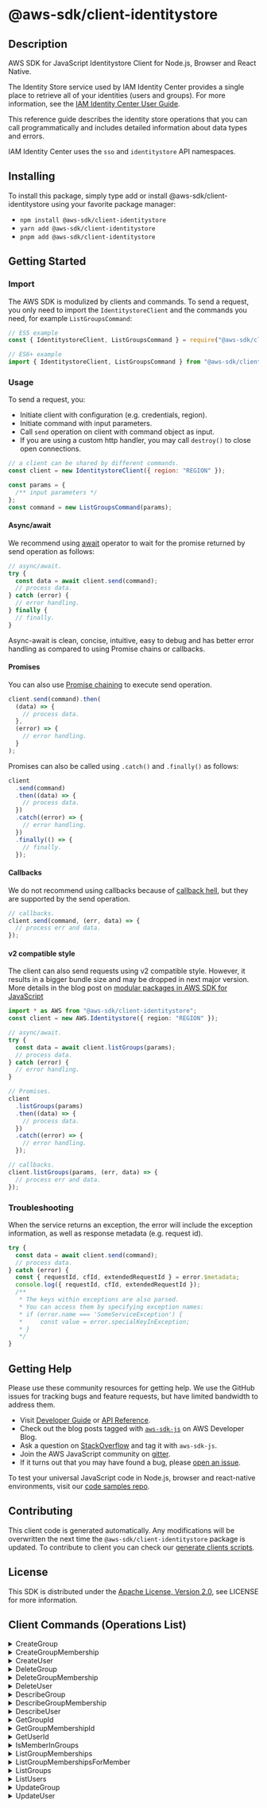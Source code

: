 <!-- generated file, do not edit directly -->

# @aws-sdk/client-identitystore

## Description

AWS SDK for JavaScript Identitystore Client for Node.js, Browser and React Native.

<p>The Identity Store service used by IAM Identity Center provides a single place to retrieve all of
your identities (users and groups). For more information, see the <a href="https://docs.aws.amazon.com/singlesignon/latest/userguide/what-is.html">IAM Identity Center User
Guide</a>.</p>
<p>This reference guide describes the identity store operations that you can call
programmatically and includes detailed information about data types and errors.</p>
<note>
<p>IAM Identity Center uses the <code>sso</code> and <code>identitystore</code> API namespaces.</p>
</note>

## Installing

To install this package, simply type add or install @aws-sdk/client-identitystore
using your favorite package manager:

- `npm install @aws-sdk/client-identitystore`
- `yarn add @aws-sdk/client-identitystore`
- `pnpm add @aws-sdk/client-identitystore`

## Getting Started

### Import

The AWS SDK is modulized by clients and commands.
To send a request, you only need to import the `IdentitystoreClient` and
the commands you need, for example `ListGroupsCommand`:

```js
// ES5 example
const { IdentitystoreClient, ListGroupsCommand } = require("@aws-sdk/client-identitystore");
```

```ts
// ES6+ example
import { IdentitystoreClient, ListGroupsCommand } from "@aws-sdk/client-identitystore";
```

### Usage

To send a request, you:

- Initiate client with configuration (e.g. credentials, region).
- Initiate command with input parameters.
- Call `send` operation on client with command object as input.
- If you are using a custom http handler, you may call `destroy()` to close open connections.

```js
// a client can be shared by different commands.
const client = new IdentitystoreClient({ region: "REGION" });

const params = {
  /** input parameters */
};
const command = new ListGroupsCommand(params);
```

#### Async/await

We recommend using [await](https://developer.mozilla.org/en-US/docs/Web/JavaScript/Reference/Operators/await)
operator to wait for the promise returned by send operation as follows:

```js
// async/await.
try {
  const data = await client.send(command);
  // process data.
} catch (error) {
  // error handling.
} finally {
  // finally.
}
```

Async-await is clean, concise, intuitive, easy to debug and has better error handling
as compared to using Promise chains or callbacks.

#### Promises

You can also use [Promise chaining](https://developer.mozilla.org/en-US/docs/Web/JavaScript/Guide/Using_promises#chaining)
to execute send operation.

```js
client.send(command).then(
  (data) => {
    // process data.
  },
  (error) => {
    // error handling.
  }
);
```

Promises can also be called using `.catch()` and `.finally()` as follows:

```js
client
  .send(command)
  .then((data) => {
    // process data.
  })
  .catch((error) => {
    // error handling.
  })
  .finally(() => {
    // finally.
  });
```

#### Callbacks

We do not recommend using callbacks because of [callback hell](http://callbackhell.com/),
but they are supported by the send operation.

```js
// callbacks.
client.send(command, (err, data) => {
  // process err and data.
});
```

#### v2 compatible style

The client can also send requests using v2 compatible style.
However, it results in a bigger bundle size and may be dropped in next major version. More details in the blog post
on [modular packages in AWS SDK for JavaScript](https://aws.amazon.com/blogs/developer/modular-packages-in-aws-sdk-for-javascript/)

```ts
import * as AWS from "@aws-sdk/client-identitystore";
const client = new AWS.Identitystore({ region: "REGION" });

// async/await.
try {
  const data = await client.listGroups(params);
  // process data.
} catch (error) {
  // error handling.
}

// Promises.
client
  .listGroups(params)
  .then((data) => {
    // process data.
  })
  .catch((error) => {
    // error handling.
  });

// callbacks.
client.listGroups(params, (err, data) => {
  // process err and data.
});
```

### Troubleshooting

When the service returns an exception, the error will include the exception information,
as well as response metadata (e.g. request id).

```js
try {
  const data = await client.send(command);
  // process data.
} catch (error) {
  const { requestId, cfId, extendedRequestId } = error.$metadata;
  console.log({ requestId, cfId, extendedRequestId });
  /**
   * The keys within exceptions are also parsed.
   * You can access them by specifying exception names:
   * if (error.name === 'SomeServiceException') {
   *     const value = error.specialKeyInException;
   * }
   */
}
```

## Getting Help

Please use these community resources for getting help.
We use the GitHub issues for tracking bugs and feature requests, but have limited bandwidth to address them.

- Visit [Developer Guide](https://docs.aws.amazon.com/sdk-for-javascript/v3/developer-guide/welcome.html)
  or [API Reference](https://docs.aws.amazon.com/AWSJavaScriptSDK/v3/latest/index.html).
- Check out the blog posts tagged with [`aws-sdk-js`](https://aws.amazon.com/blogs/developer/tag/aws-sdk-js/)
  on AWS Developer Blog.
- Ask a question on [StackOverflow](https://stackoverflow.com/questions/tagged/aws-sdk-js) and tag it with `aws-sdk-js`.
- Join the AWS JavaScript community on [gitter](https://gitter.im/aws/aws-sdk-js-v3).
- If it turns out that you may have found a bug, please [open an issue](https://github.com/aws/aws-sdk-js-v3/issues/new/choose).

To test your universal JavaScript code in Node.js, browser and react-native environments,
visit our [code samples repo](https://github.com/aws-samples/aws-sdk-js-tests).

## Contributing

This client code is generated automatically. Any modifications will be overwritten the next time the `@aws-sdk/client-identitystore` package is updated.
To contribute to client you can check our [generate clients scripts](https://github.com/aws/aws-sdk-js-v3/tree/main/scripts/generate-clients).

## License

This SDK is distributed under the
[Apache License, Version 2.0](http://www.apache.org/licenses/LICENSE-2.0),
see LICENSE for more information.

## Client Commands (Operations List)

<details>
<summary>
CreateGroup
</summary>

[Command API Reference](https://docs.aws.amazon.com/AWSJavaScriptSDK/v3/latest/client/identitystore/command/CreateGroupCommand/) / [Input](https://docs.aws.amazon.com/AWSJavaScriptSDK/v3/latest/Package/-aws-sdk-client-identitystore/Interface/CreateGroupCommandInput/) / [Output](https://docs.aws.amazon.com/AWSJavaScriptSDK/v3/latest/Package/-aws-sdk-client-identitystore/Interface/CreateGroupCommandOutput/)

</details>
<details>
<summary>
CreateGroupMembership
</summary>

[Command API Reference](https://docs.aws.amazon.com/AWSJavaScriptSDK/v3/latest/client/identitystore/command/CreateGroupMembershipCommand/) / [Input](https://docs.aws.amazon.com/AWSJavaScriptSDK/v3/latest/Package/-aws-sdk-client-identitystore/Interface/CreateGroupMembershipCommandInput/) / [Output](https://docs.aws.amazon.com/AWSJavaScriptSDK/v3/latest/Package/-aws-sdk-client-identitystore/Interface/CreateGroupMembershipCommandOutput/)

</details>
<details>
<summary>
CreateUser
</summary>

[Command API Reference](https://docs.aws.amazon.com/AWSJavaScriptSDK/v3/latest/client/identitystore/command/CreateUserCommand/) / [Input](https://docs.aws.amazon.com/AWSJavaScriptSDK/v3/latest/Package/-aws-sdk-client-identitystore/Interface/CreateUserCommandInput/) / [Output](https://docs.aws.amazon.com/AWSJavaScriptSDK/v3/latest/Package/-aws-sdk-client-identitystore/Interface/CreateUserCommandOutput/)

</details>
<details>
<summary>
DeleteGroup
</summary>

[Command API Reference](https://docs.aws.amazon.com/AWSJavaScriptSDK/v3/latest/client/identitystore/command/DeleteGroupCommand/) / [Input](https://docs.aws.amazon.com/AWSJavaScriptSDK/v3/latest/Package/-aws-sdk-client-identitystore/Interface/DeleteGroupCommandInput/) / [Output](https://docs.aws.amazon.com/AWSJavaScriptSDK/v3/latest/Package/-aws-sdk-client-identitystore/Interface/DeleteGroupCommandOutput/)

</details>
<details>
<summary>
DeleteGroupMembership
</summary>

[Command API Reference](https://docs.aws.amazon.com/AWSJavaScriptSDK/v3/latest/client/identitystore/command/DeleteGroupMembershipCommand/) / [Input](https://docs.aws.amazon.com/AWSJavaScriptSDK/v3/latest/Package/-aws-sdk-client-identitystore/Interface/DeleteGroupMembershipCommandInput/) / [Output](https://docs.aws.amazon.com/AWSJavaScriptSDK/v3/latest/Package/-aws-sdk-client-identitystore/Interface/DeleteGroupMembershipCommandOutput/)

</details>
<details>
<summary>
DeleteUser
</summary>

[Command API Reference](https://docs.aws.amazon.com/AWSJavaScriptSDK/v3/latest/client/identitystore/command/DeleteUserCommand/) / [Input](https://docs.aws.amazon.com/AWSJavaScriptSDK/v3/latest/Package/-aws-sdk-client-identitystore/Interface/DeleteUserCommandInput/) / [Output](https://docs.aws.amazon.com/AWSJavaScriptSDK/v3/latest/Package/-aws-sdk-client-identitystore/Interface/DeleteUserCommandOutput/)

</details>
<details>
<summary>
DescribeGroup
</summary>

[Command API Reference](https://docs.aws.amazon.com/AWSJavaScriptSDK/v3/latest/client/identitystore/command/DescribeGroupCommand/) / [Input](https://docs.aws.amazon.com/AWSJavaScriptSDK/v3/latest/Package/-aws-sdk-client-identitystore/Interface/DescribeGroupCommandInput/) / [Output](https://docs.aws.amazon.com/AWSJavaScriptSDK/v3/latest/Package/-aws-sdk-client-identitystore/Interface/DescribeGroupCommandOutput/)

</details>
<details>
<summary>
DescribeGroupMembership
</summary>

[Command API Reference](https://docs.aws.amazon.com/AWSJavaScriptSDK/v3/latest/client/identitystore/command/DescribeGroupMembershipCommand/) / [Input](https://docs.aws.amazon.com/AWSJavaScriptSDK/v3/latest/Package/-aws-sdk-client-identitystore/Interface/DescribeGroupMembershipCommandInput/) / [Output](https://docs.aws.amazon.com/AWSJavaScriptSDK/v3/latest/Package/-aws-sdk-client-identitystore/Interface/DescribeGroupMembershipCommandOutput/)

</details>
<details>
<summary>
DescribeUser
</summary>

[Command API Reference](https://docs.aws.amazon.com/AWSJavaScriptSDK/v3/latest/client/identitystore/command/DescribeUserCommand/) / [Input](https://docs.aws.amazon.com/AWSJavaScriptSDK/v3/latest/Package/-aws-sdk-client-identitystore/Interface/DescribeUserCommandInput/) / [Output](https://docs.aws.amazon.com/AWSJavaScriptSDK/v3/latest/Package/-aws-sdk-client-identitystore/Interface/DescribeUserCommandOutput/)

</details>
<details>
<summary>
GetGroupId
</summary>

[Command API Reference](https://docs.aws.amazon.com/AWSJavaScriptSDK/v3/latest/client/identitystore/command/GetGroupIdCommand/) / [Input](https://docs.aws.amazon.com/AWSJavaScriptSDK/v3/latest/Package/-aws-sdk-client-identitystore/Interface/GetGroupIdCommandInput/) / [Output](https://docs.aws.amazon.com/AWSJavaScriptSDK/v3/latest/Package/-aws-sdk-client-identitystore/Interface/GetGroupIdCommandOutput/)

</details>
<details>
<summary>
GetGroupMembershipId
</summary>

[Command API Reference](https://docs.aws.amazon.com/AWSJavaScriptSDK/v3/latest/client/identitystore/command/GetGroupMembershipIdCommand/) / [Input](https://docs.aws.amazon.com/AWSJavaScriptSDK/v3/latest/Package/-aws-sdk-client-identitystore/Interface/GetGroupMembershipIdCommandInput/) / [Output](https://docs.aws.amazon.com/AWSJavaScriptSDK/v3/latest/Package/-aws-sdk-client-identitystore/Interface/GetGroupMembershipIdCommandOutput/)

</details>
<details>
<summary>
GetUserId
</summary>

[Command API Reference](https://docs.aws.amazon.com/AWSJavaScriptSDK/v3/latest/client/identitystore/command/GetUserIdCommand/) / [Input](https://docs.aws.amazon.com/AWSJavaScriptSDK/v3/latest/Package/-aws-sdk-client-identitystore/Interface/GetUserIdCommandInput/) / [Output](https://docs.aws.amazon.com/AWSJavaScriptSDK/v3/latest/Package/-aws-sdk-client-identitystore/Interface/GetUserIdCommandOutput/)

</details>
<details>
<summary>
IsMemberInGroups
</summary>

[Command API Reference](https://docs.aws.amazon.com/AWSJavaScriptSDK/v3/latest/client/identitystore/command/IsMemberInGroupsCommand/) / [Input](https://docs.aws.amazon.com/AWSJavaScriptSDK/v3/latest/Package/-aws-sdk-client-identitystore/Interface/IsMemberInGroupsCommandInput/) / [Output](https://docs.aws.amazon.com/AWSJavaScriptSDK/v3/latest/Package/-aws-sdk-client-identitystore/Interface/IsMemberInGroupsCommandOutput/)

</details>
<details>
<summary>
ListGroupMemberships
</summary>

[Command API Reference](https://docs.aws.amazon.com/AWSJavaScriptSDK/v3/latest/client/identitystore/command/ListGroupMembershipsCommand/) / [Input](https://docs.aws.amazon.com/AWSJavaScriptSDK/v3/latest/Package/-aws-sdk-client-identitystore/Interface/ListGroupMembershipsCommandInput/) / [Output](https://docs.aws.amazon.com/AWSJavaScriptSDK/v3/latest/Package/-aws-sdk-client-identitystore/Interface/ListGroupMembershipsCommandOutput/)

</details>
<details>
<summary>
ListGroupMembershipsForMember
</summary>

[Command API Reference](https://docs.aws.amazon.com/AWSJavaScriptSDK/v3/latest/client/identitystore/command/ListGroupMembershipsForMemberCommand/) / [Input](https://docs.aws.amazon.com/AWSJavaScriptSDK/v3/latest/Package/-aws-sdk-client-identitystore/Interface/ListGroupMembershipsForMemberCommandInput/) / [Output](https://docs.aws.amazon.com/AWSJavaScriptSDK/v3/latest/Package/-aws-sdk-client-identitystore/Interface/ListGroupMembershipsForMemberCommandOutput/)

</details>
<details>
<summary>
ListGroups
</summary>

[Command API Reference](https://docs.aws.amazon.com/AWSJavaScriptSDK/v3/latest/client/identitystore/command/ListGroupsCommand/) / [Input](https://docs.aws.amazon.com/AWSJavaScriptSDK/v3/latest/Package/-aws-sdk-client-identitystore/Interface/ListGroupsCommandInput/) / [Output](https://docs.aws.amazon.com/AWSJavaScriptSDK/v3/latest/Package/-aws-sdk-client-identitystore/Interface/ListGroupsCommandOutput/)

</details>
<details>
<summary>
ListUsers
</summary>

[Command API Reference](https://docs.aws.amazon.com/AWSJavaScriptSDK/v3/latest/client/identitystore/command/ListUsersCommand/) / [Input](https://docs.aws.amazon.com/AWSJavaScriptSDK/v3/latest/Package/-aws-sdk-client-identitystore/Interface/ListUsersCommandInput/) / [Output](https://docs.aws.amazon.com/AWSJavaScriptSDK/v3/latest/Package/-aws-sdk-client-identitystore/Interface/ListUsersCommandOutput/)

</details>
<details>
<summary>
UpdateGroup
</summary>

[Command API Reference](https://docs.aws.amazon.com/AWSJavaScriptSDK/v3/latest/client/identitystore/command/UpdateGroupCommand/) / [Input](https://docs.aws.amazon.com/AWSJavaScriptSDK/v3/latest/Package/-aws-sdk-client-identitystore/Interface/UpdateGroupCommandInput/) / [Output](https://docs.aws.amazon.com/AWSJavaScriptSDK/v3/latest/Package/-aws-sdk-client-identitystore/Interface/UpdateGroupCommandOutput/)

</details>
<details>
<summary>
UpdateUser
</summary>

[Command API Reference](https://docs.aws.amazon.com/AWSJavaScriptSDK/v3/latest/client/identitystore/command/UpdateUserCommand/) / [Input](https://docs.aws.amazon.com/AWSJavaScriptSDK/v3/latest/Package/-aws-sdk-client-identitystore/Interface/UpdateUserCommandInput/) / [Output](https://docs.aws.amazon.com/AWSJavaScriptSDK/v3/latest/Package/-aws-sdk-client-identitystore/Interface/UpdateUserCommandOutput/)

</details>

